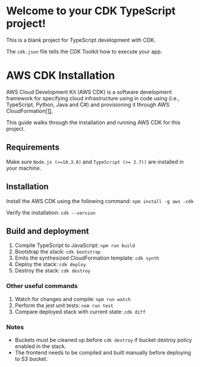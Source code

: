 # Welcome to your CDK TypeScript project!

This is a blank project for TypeScript development with CDK.

The `cdk.json` file tells the CDK Toolkit how to execute your app.

# AWS CDK Installation
 
 AWS Cloud Development Kit (AWS CDK) is a software development framework for specifying cloud infrastructure using in code using (i.e., TypeScript, Python, Java and C#) and provisioning it through AWS CloudFormation[[1]](https://docs.aws.amazon.com/cdk/latest/guide/home.html).
 
 This guide walks through the installation and running AWS CDK for this project. 
 
 ## Requirements
 Make sure ``Node.js (>=10.3.0)`` and ``TypeScript (>= 2.7))`` are installed in your machine.
 
 ## Installation
 Install the AWS CDK using the following command: ``npm install -g aws -cdk`` 
 
 
 Verify the installation: ``cdk --version``
 
 ## Build and deployment
 1. Compile TypeScript to JavaScript: ``npm run build``
 2. Bootstrap the stack: ``cdk bootstrap``
 3. Emits the synthesized CloudFormation template: ``cdk synth``
 4. Deploy the stack: ``cdk deploy``
 5. Destroy the stack: ``cdk destroy``
 
 ### Other useful commands
 1. Watch for changes and compile: ``npm run watch``
 2. Perform the jest unit tests: ``nom run test``
 3. Compare deployed stack with current state: ``cdk diff``
 
 ### Notes
 * Buckets must be cleaned up before ```cdk destroy``` if bucket destroy policy enabled in the stack.
 * The frontend needs to be compiled and built manually before deploying to S3 bucket.
 


